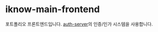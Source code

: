 # iknow-main-frontend
포트폴리오 프론트엔드입니다.
[auth-server](https://github.com/iknowca/iknow-authentication-server)의 인증/인가 시스템을 사용합니다.

##
